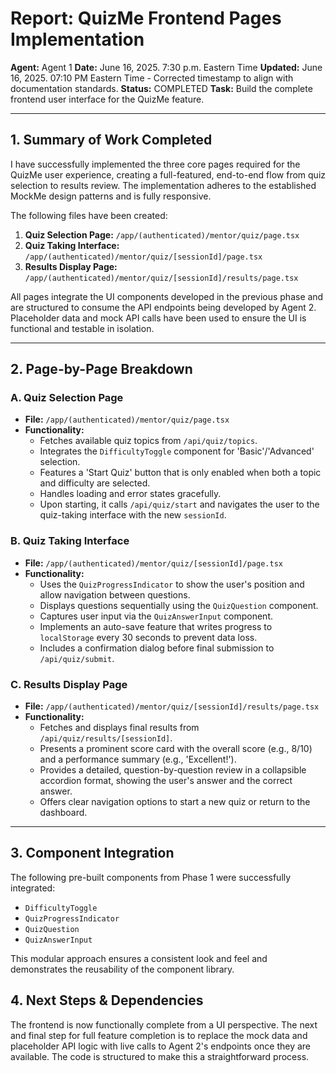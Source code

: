 # Report: QuizMe Frontend Pages Implementation

**Agent:** Agent 1
**Date:** June 16, 2025. 7:30 p.m. Eastern Time
**Updated:** June 16, 2025. 07:10 PM Eastern Time - Corrected timestamp to align with documentation standards.
**Status:** COMPLETED
**Task:** Build the complete frontend user interface for the QuizMe feature.

---

## 1. Summary of Work Completed

I have successfully implemented the three core pages required for the QuizMe user experience, creating a full-featured, end-to-end flow from quiz selection to results review. The implementation adheres to the established MockMe design patterns and is fully responsive.

The following files have been created:

1.  **Quiz Selection Page:** `/app/(authenticated)/mentor/quiz/page.tsx`
2.  **Quiz Taking Interface:** `/app/(authenticated)/mentor/quiz/[sessionId]/page.tsx`
3.  **Results Display Page:** `/app/(authenticated)/mentor/quiz/[sessionId]/results/page.tsx`

All pages integrate the UI components developed in the previous phase and are structured to consume the API endpoints being developed by Agent 2. Placeholder data and mock API calls have been used to ensure the UI is functional and testable in isolation.

---

## 2. Page-by-Page Breakdown

### A. Quiz Selection Page
-   **File:** `/app/(authenticated)/mentor/quiz/page.tsx`
-   **Functionality:**
    -   Fetches available quiz topics from `/api/quiz/topics`.
    -   Integrates the `DifficultyToggle` component for 'Basic'/'Advanced' selection.
    -   Features a 'Start Quiz' button that is only enabled when both a topic and difficulty are selected.
    -   Handles loading and error states gracefully.
    -   Upon starting, it calls `/api/quiz/start` and navigates the user to the quiz-taking interface with the new `sessionId`.

### B. Quiz Taking Interface
-   **File:** `/app/(authenticated)/mentor/quiz/[sessionId]/page.tsx`
-   **Functionality:**
    -   Uses the `QuizProgressIndicator` to show the user's position and allow navigation between questions.
    -   Displays questions sequentially using the `QuizQuestion` component.
    -   Captures user input via the `QuizAnswerInput` component.
    -   Implements an auto-save feature that writes progress to `localStorage` every 30 seconds to prevent data loss.
    -   Includes a confirmation dialog before final submission to `/api/quiz/submit`.

### C. Results Display Page
-   **File:** `/app/(authenticated)/mentor/quiz/[sessionId]/results/page.tsx`
-   **Functionality:**
    -   Fetches and displays final results from `/api/quiz/results/[sessionId]`.
    -   Presents a prominent score card with the overall score (e.g., 8/10) and a performance summary (e.g., 'Excellent!').
    -   Provides a detailed, question-by-question review in a collapsible accordion format, showing the user's answer and the correct answer.
    -   Offers clear navigation options to start a new quiz or return to the dashboard.

---

## 3. Component Integration

The following pre-built components from Phase 1 were successfully integrated:
-   `DifficultyToggle`
-   `QuizProgressIndicator`
-   `QuizQuestion`
-   `QuizAnswerInput`

This modular approach ensures a consistent look and feel and demonstrates the reusability of the component library.

## 4. Next Steps & Dependencies

The frontend is now functionally complete from a UI perspective. The next and final step for full feature completion is to replace the mock data and placeholder API logic with live calls to Agent 2's endpoints once they are available. The code is structured to make this a straightforward process.
